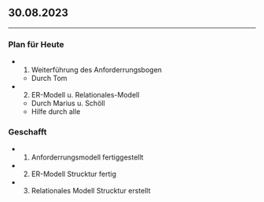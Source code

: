 ## 30.08.2023 ##
___

### Plan für Heute

- 1. Weiterführung des Anforderrungsbogen
    - Durch Tom
- 2. ER-Modell u. Relationales-Modell
    - Durch Marius u. Schöll
    - Hilfe durch alle 

### Geschafft
- 1. Anforderrungsmodell fertiggestellt
- 2. ER-Modell Strucktur fertig
- 3. Relationales Modell Strucktur erstellt